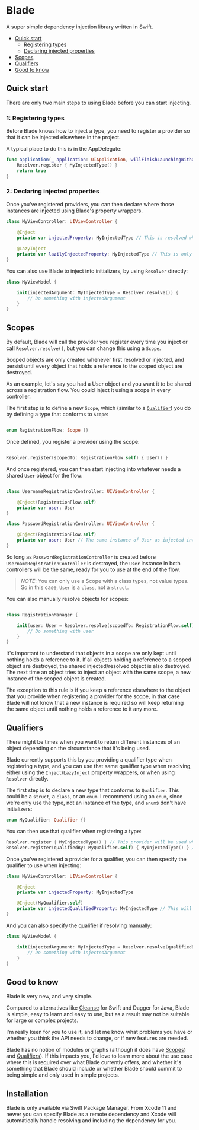 # Blade

A super simple dependency injection library written in Swift. 

- [Quick start](#quick-start)
	- [Registering types](#registering-types)
	- [Declaring injected properties](#declaring-injected-properties)
- [Scopes](#scopes)
- [Qualifiers](#qualifiers)
- [Good to know](#good-to-know)

## Quick start

There are only two main steps to using Blade before you can start injecting.

### 1: Registering types

Before Blade knows how to inject a type, you need to register a provider so that it can be injected elsewhere in the project. 

A typical place to do this is in the AppDelegate:

```swift
func application(_ application: UIApplication, willFinishLaunchingWithOptions launchOptions: [UIApplication.LaunchOptionsKey : Any]? = nil) -> Bool {
	Resolver.register { MyInjectedType() }
	return true
}
```
### 2: Declaring injected properties

Once you've registered providers, you can then declare where those instances are injected using Blade's property wrappers.

```swift
class MyViewController: UIViewController {

	@Inject
	private var injectedProperty: MyInjectedType // This is resolved when `MyViewController` is created
	
	@LazyInject
	private var lazilyInjectedProperty: MyInjectedType // This is only resolved when first accessing, like when using `lazy var`
}
```

You can also use Blade to inject into initializers, by using `Resolver` directly:

```swift
class MyViewModel {

	init(injectedArgument: MyInjectedType = Resolver.resolve()) {
		// Do something with injectedArgument
	}
}
```
## Scopes

By default, Blade will call the provider you register every time you inject or call `Resolver.resolve()`, but you can change this using a `Scope`.

Scoped objects are only created whenever first resolved or injected, and persist until every object that holds a reference to the scoped object are destroyed.

As an example, let's say you had a User object and you want it to be shared across a registration flow. You could inject it using a scope in every controller.

The first step is to define a new `Scope`, which (similar to a [`Qualifier`](#qualifier)) you do by defining a type that conforms to `Scope`:

```swift

enum RegistrationFlow: Scope {} 

```

Once defined, you register a provider using the scope:

```swift

Resolver.register(scopedTo: RegistrationFlow.self) { User() }

```

And once registered, you can then start injecting into whatever needs a shared `User` object for the flow:

```swift

class UsernameRegistrationController: UIViewController {

	@Inject(RegistrationFlow.self)
	private var user: User
}

class PasswordRegistrationController: UIViewController {

	@Inject(RegistrationFlow.self)
	private var user: User // The same instance of User as injected into `UsernameRegistrationController`
}

```
So long as `PasswordRegistrationController` is created before  `UsernameRegistrationController` is destroyed, the `User` instance
in both controllers will be the same, ready for you to use at the end of the flow.

> *NOTE*: You can only use a Scope with a class types, not value types. So in this case, `User` is a `class`, not a `struct`.

You can also manually resolve objects for scopes:

```swift

class RegistrationManager {

	init(user: User = Resolver.resolve(scopedTo: RegistrationFlow.self)) {
		// Do something with user
	}
}

```
It's important to understand that objects in a scope are only kept until nothing holds a reference to it. If all objects holding a reference to a scoped
object are destroyed, the shared injected/resolved object is also destroyed. The next time an object tries to inject an object with the same scope, a new
instance of the scoped object is created.

The exception to this rule is if you keep a reference elsewhere to the object that you provide when registering a provider for the scope, in that case Blade will
not know that a new instance is required so will keep returning the same object until nothing holds a reference to it any more.

## Qualifiers

There might be times when you want to return different instances of an object depending on the circumstance that it's being used.

Blade currently supports this by you providing a qualifier type when registering a type, and you can use that same qualifier type when resolving, 
either using the `Inject`/`LazyInject` property wrappers, or when using `Resolver` directly.

The first step is to declare a new type that conforms to `Qualifier`. This could be a `struct`, a `class`, or an `enum`. I recommend using an `enum`, since 
we're only use the type, not an instance of the type, and `enum`s don't have initializers:

```swift
enum MyQualifier: Qualifier {}
```

You can then use that qualifier when registering a type:

```swift
Resolver.register { MyInjectedType() } // This provider will be used when no qualifier is used when injecting/resolving
Resolver.register(qualifiedBy: MyQualifier.self) { MyInjectedType() } // This provider will only get used when `MyQualifier` is used when injecting/resolving
```
Once you've registered a provider for a qualifier, you can then specify the qualifier to use when injecting:

```swift
class MyViewController: UIViewController {

	@Inject
	private var injectedProperty: MyInjectedType

	@Inject(MyQualifier.self)
	private var injectedQualifiedProperty: MyInjectedType // This will use the instance provided by the registered provider specifically for `MyQualifier`
}
```

And you can also specify the qualifier if resolving manually:

```swift
class MyViewModel {

	init(injectedArgument: MyInjectedType = Resolver.resolve(qualifiedBy: MyQualifier.self)) {
		// Do something with injectedArgument
	}
}
```

## Good to know

Blade is very new, and very simple.

Compared to alternatives like [Cleanse](https://github.com/square/Cleanse) for Swift and Dagger for Java, Blade is simple, easy to learn and easy to use, 
but as a result may not be suitable for large or complex projects.

I'm really keen for you to use it, and let me know what problems you have or whether you think the API needs to change, or if new features are needed.

Blade has no notion of modules or graphs (although it does have [Scopes](#scopes)) and [Qualifiers](#qualifiers)). If this impacts you, I'd love to learn more about the use case where
this is required over what Blade currently offers, and whether it's something that Blade should include or whether Blade should commit to being simple and
only used in simple projects.

## Installation

Blade is only available via Swift Package Manager. From Xcode 11 and newer you can specify Blade as a remote dependency and Xcode will automatically
handle resolving and including the dependency for you. 
